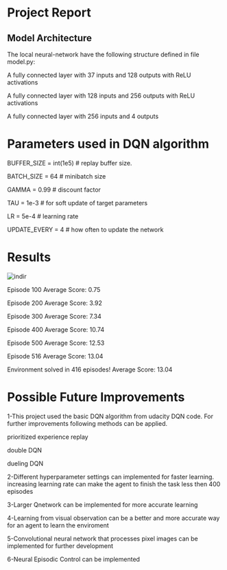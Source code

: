 # Project Report

## Model Architecture
The local neural-network have the following structure defined in file model.py:

A fully connected layer with 37 inputs and 128 outputs with ReLU activations

A fully connected layer with 128 inputs and 256 outputs with ReLU activations

A fully connected layer with 256 inputs and 4 outputs

# Parameters used in DQN algorithm

BUFFER_SIZE = int(1e5) # replay buffer size. 

BATCH_SIZE = 64 # minibatch size

GAMMA = 0.99 # discount factor

TAU = 1e-3 # for soft update of target parameters

LR = 5e-4 # learning rate 

UPDATE_EVERY = 4 # how often to update the network

# Results

![indir](https://user-images.githubusercontent.com/43606874/50734667-68686100-11b3-11e9-889c-b5f558cf8073.png)

Episode 100	Average Score: 0.75

Episode 200	Average Score: 3.92

Episode 300	Average Score: 7.34

Episode 400	Average Score: 10.74

Episode 500	Average Score: 12.53

Episode 516	Average Score: 13.04

Environment solved in 416 episodes!	Average Score: 13.04

# Possible Future Improvements

1-This project used the basic DQN algorithm from udacity DQN code. For further improvements following methods can be applied.

prioritized experience replay

double DQN

dueling DQN

2-Different hyperparameter settings can implemented for faster learning. increasing learning rate can make the agent to finish the task less then 400 episodes

3-Larger Qnetwork can be implemented for more accurate learning

4-Learning from visual observation can be a better and more accurate way for an agent to learn the enviroment

5-Convolutional neural network that processes pixel images can be implemented for further development

6-Neural Episodic Control can be implemented


